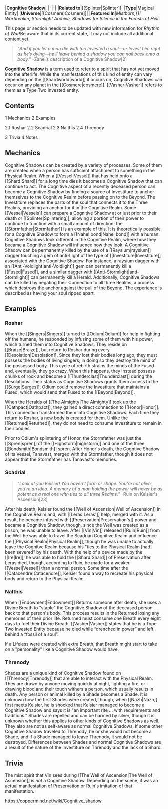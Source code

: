 |**Cognitive Shadow**|
|-|-|
|**Related to**|[[Splinter\|Splinter]]|
|**Type**|Magical Entity|
|**Universe**|[[Cosmere\|Cosmere]]|
|**Featured In**|*Mistborn,[1] Warbreaker, Stormlight Archive, Shadows for Silence in the Forests of Hell*|

This page or section needs to be updated with new information for *Rhythm of War*!Be aware that in its current state, it may not include all additional content yet.

>“*And if you let a man die with too Invested a soul—or Invest him right as he’s dying—he’ll leave behind a shadow you can nail back onto a body.*”
\-Zahel’s description of a Cognitive Shadow[2]


**Cognitive Shadow** is a term used to refer to a spirit that has not yet moved into the afterlife. While the manifestations of this kind of entity can vary depending on the [[Shardworld\|world]] it occurs on, Cognitive Shadows can occur on any planet in the [[Cosmere\|cosmere]]. [[Vasher\|Vasher]] refers to them as a Type Two Invested entity.

## Contents

1 Mechanics
2 Examples

2.1 Roshar
2.2 Scadrial
2.3 Nalthis
2.4 Threnody


3 Trivia
4 Notes


## Mechanics
Cognitive Shadows can be created by a variety of processes. Some of them are created when a person has sufficient attachment to something in the Physical Realm. When a [[Vessel\|Vessel]] that has held onto a [[Shard\|Shard]] for a long time dies it becomes a Cognitive Shadow that can continue to act. The Cognitive aspect of a recently deceased person can become a Cognitive Shadow by finding a source of Investiture to anchor themselves to the Cognitive Realm before passing on to the Beyond. The Investiture replaces the parts of the soul that connects it to the Three Realms, providing an anchor for it in the Cognitive Realm.  Some [[Vessel\|Vessels]] can prepare a Cognitive Shadow at or just prior to their death or [[Splinter\|Splintering]], allowing a portion of their power to continue to function with a small amount of direction; the [[Stormfather\|Stormfather]] is an example of this. It is theoretically possible for a Cognitive Shadow to form a [[Nahel bond\|Nahel bond]] with a human. Cognitive Shadows look different in the Cognitive Realm, where how they became a Cognitive Shadow will influence how they look.
A Cognitive Shadow can be permanently killed by the use of a [[Raysium\|raysium]] dagger touching a gem of anti-Light of the type of [[Investiture\|Investiture]] associated with the Cognitive Shadow. For instance, a raysium dagger with an [[Anti-Voidlight\|anti-Voidlight]] gem can permanently kill a [[Fused\|Fused]], and a similar dagger with [[Anti-Stormlight\|anti-Stormlight]] can permanently kill a Herald. Additionally, Cognitive Shadows can be killed by negating their Connection to all three Realms, a process which destroys the anchor against the pull of the Beyond. The experience is described as having your soul ripped apart.

## Examples
### Roshar

When the [[Singers\|Singers]] turned to [[Odium\|Odium]] for help in fighting off the humans, he responded by infusing some of them with his power, which turned them into Cognitive Shadows. They reside on [[Braize\|Braize]], but return to Roshar during every [[Desolation\|Desolation]]. Since they lost their bodies long ago, they must possess the bodies of living singers; in doing so they destroy the mind of the possessed body. This cycle of rebirth strains the minds of the Fused and, eventually, they go crazy. When this happens, they instead possess chunks of rock and become a [[Thunderclast\|Thunderclast]] during the Desolations. Their status as Cognitive Shadows grants them access to the [[Surge\|Surges]]. Odium could remove the Investiture that maintains a Fused, which would send that Fused to the [[Beyond\|Beyond]].


When the Heralds of [[The Almighty\|The Almighty]] took up the [[Oathpact\|Oathpact]], they gained a direct connection to [[Honor\|Honor]]. This connection transformed them into Cognitive Shadows. Each time they return to Roshar, a new body is created for them. Unlike the [[Returned\|Returned]], they do not need to consume Investiture to remain in their bodies.


Prior to Odium's splintering of Honor, the Stormfather was just the [[Spren\|spren]] of the [[Highstorm\|highstorm]] and one of the three [[Bondsmith\|Bondsmith]] spren. After Honor's death, the Cogntive Shadow of its Vessel, Tanavast, merged with the Stormfather, though it does not appear that the Stormfather has Tanavast's memories.

### Scadrial

>“*Look at you Kelsier! You haven't form or shape. You're not alive, you're an idea. A memory of a man holding the power will never be as potent as a real one with ties to all three Realms.*”
\-Ruin on Kelsier's Ascension[23]

After his death, Kelsier found the [[Well of Ascension\|Well of Ascension]] in the Cognitive Realm and, with [[Leras\|Leras']] help, merged with it. As a result, he became infused with [[Preservation\|Preservation's]] power and became a Cognitive Shadow, though, since the Well was created as a prison, he was unable to leave. After [[Vin\|Vin]] released [[Ruin\|Ruin]] from the Well he was able to travel the Scadrian Cognitive Realm and influence the [[Physical Realm\|Physical Realm]], though he was unable to actually leave the Cognitve Realm because his "ties to the Physical Realm [had] been severed" by his death. With the help of a device made by the [[Ire\|Ire]], he was able to hold the [[Shard\|Shard]] of Preservation after Leras died, though, according to Ruin, he made for a weaker [[Vessel\|Vessel]] than a normal person. Some time after the [[Catacendre\|Catacendre]], Kelsier found a way to recreate his physical body and return to the Physical Realm.

### Nalthis

When [[Endowment\|Endowment]] Returns someone after death, she uses a Divine Breath to "staple" the Cognitive Shadow of the deceased person back to that person's body. This process results in the Returned losing any memories of their prior life. Returned must consume one Breath every eight days to fuel their Divine Breath. [[Vasher\|Vasher]] states that he is a Type Two Invested Entity because he died while “drenched in power” and left behind a “fossil of a soul”.


If a Lifeless were created with extra Breath, that Breath might start to take on a "personality" like a Cognitive Shadow would have.

### Threnody

Shades are a unique kind of Cognitive Shadow found on [[Threnody\|Threnody]] that are able to interact with the Physical Realm. They are drawn by anyone moving quickly at night, lighting a fire, or drawing blood and their touch withers a person, which usually results in death. Any person or animal killed by a Shade becomes a Shade. It is unknown how the first Shades were created, though, when [[Nazh\|Nazh]] first meets Kelsier, he is shocked that Kelsier managed to become a Cognitive Shadow and says it is "an important rite ... with requirements and traditions." Shades are repelled and can be harmed by silver, though it is unknown whether this applies to other kinds of Cognitive Shadows as well. They also are not as self-aware as normal Cognitive Shadows. If some other Cognitive Shadow traveled to Threnody, he or she would not become a Shade, and if a Shade managed to leave Threnody, it would not be destroyed. Differences between Shades and normal Cognitive Shadows are a result of the nature of the Investiture on Threnody and the lack of a Shard.

## Trivia
The mist spirit that Vin sees during [[The Well of Ascension\|The Well of Ascension]] is *not* a Cognitive Shadow. Depending on the scene, it was an actual manifestation of Preservation or Ruin's imitation of that manifestation.


https://coppermind.net/wiki/Cognitive_shadow